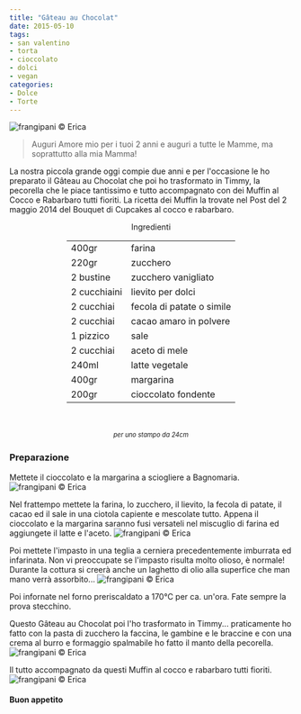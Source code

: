 ```yaml
---
title: "Gâteau au Chocolat"
date: 2015-05-10
tags:
- san valentino
- torta
- cioccolato
- dolci
- vegan
categories:
- Dolce
- Torte
---
```

![](header.jpg "frangipani © Erica")

> Auguri Amore mio per i tuoi 2 anni e auguri a tutte le Mamme, ma soprattutto alla mia Mamma!

La nostra piccola grande oggi compie due anni e per l'occasione le ho preparato il Gâteau au Chocolat che poi ho trasformato in Timmy, la pecorella che le piace tantissimo e tutto accompagnato con dei Muffin al Cocco e Rabarbaro tutti fioriti. La ricetta dei Muffin la trovate nel Post del 2 maggio 2014 del Bouquet di Cupcakes al cocco e rabarbaro.


<div id="wrapper" style="text-align: center">
  <div id="yourdiv" style="display: inline-block;">
    <div class="ingredients">
      <div class="ingredients-title">Ingredienti</div>
      <table>
        <tbody>
          <tr>
            <td>400gr</td>
            <td>farina</td>
          </tr>
          <tr>
            <td>220gr</td>
            <td>zucchero</td>
          </tr>
          <tr>
            <td>2 bustine</td>
            <td>zucchero vanigliato</td>
          </tr>
          <tr>
            <td>2 cucchiaini</td>
            <td>lievito per dolci</td>
          </tr>
          <tr>
            <td>2 cucchiai</td>
            <td>fecola di patate o simile</td>
          </tr>
          <tr>
            <td>2 cucchiai</td>
            <td>cacao amaro in polvere</td>
          </tr>
          <tr>
            <td>1 pizzico</td>
            <td>sale</td>
          </tr>
          <tr>
            <td>2 cucchiai</td>
            <td>aceto di mele</td>
          </tr>
          <tr>
            <td>240ml</td>
            <td>latte vegetale</td>
          </tr>
          <tr>
            <td>400gr</td>
            <td>margarina</td>
          </tr>
          <tr>
            <td>200gr</td>
            <td>cioccolato fondente</td>
          </tr>
        </tbody>
      </table>
      <br></br>
      <i class="pull-right" style="font-size: 80%;">per uno stampo da 24cm</i>
    </div>
  </div>
</div>


<h3>
  <font color="grey">
    <i class="fa fa-cogs"></i>
  </font> Preparazione
</h3>

Mettete il cioccolato e la margarina a sciogliere a Bagnomaria.
![](cioccolato.jpg "frangipani © Erica")

Nel frattempo mettete la farina, lo zucchero, il lievito, la fecola di patate, il cacao ed il sale in una ciotola capiente e mescolate tutto. Appena il cioccolato e la margarina saranno fusi versateli nel miscuglio di farina ed aggiungete il latte e l'aceto.
![](impasto.jpg "frangipani © Erica")

Poi mettete l'impasto in una teglia a cerniera precedentemente imburrata ed infarinata. Non vi preoccupate se l'impasto risulta molto olioso, è normale! Durante la cottura si creerà anche un laghetto di olio alla superfice che man mano verrà assorbito...
![](teglia.jpg "frangipani © Erica")

Poi infornate nel forno preriscaldato a 170°C per ca. un'ora. Fate sempre la prova stecchino.


Questo Gâteau au Chocolat poi l'ho trasformato in Timmy... praticamente ho fatto con la pasta di zucchero la faccina, le gambine e le braccine e con una crema al burro e formaggio spalmabile ho fatto il manto della pecorella.
![](timmy.jpg "frangipani © Erica")

Il tutto accompagnato da questi Muffin al cocco e rabarbaro tutti fioriti.
![](muffinfiori.jpg "frangipani © Erica")

<h4>Buon appetito
  <font color="red">
    <i class="fa fa-smile-o"></i>
  </font>
</h4>
